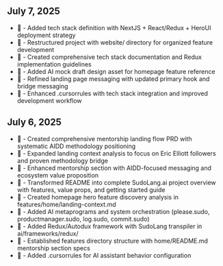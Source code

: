 ## July 7, 2025

- 📝 - Added tech stack definition with NextJS + React/Redux + HeroUI deployment strategy
- 🔄 - Restructured project with website/ directory for organized feature development
- 📝 - Created comprehensive tech stack documentation and Redux implementation guidelines
- 🎨 - Added AI mock draft design asset for homepage feature reference
- 📝 - Refined landing page messaging with updated primary hook and bridge messaging
- 🔧 - Enhanced .cursorrules with tech stack integration and improved development workflow

## July 6, 2025

- 📝 - Created comprehensive mentorship landing flow PRD with systematic AIDD methodology positioning  
- 🎯 - Expanded landing context analysis to focus on Eric Elliott followers and proven methodology bridge
- 📱 - Enhanced mentorship section with AIDD-focused messaging and ecosystem value proposition
- 🚀 - Transformed README into complete SudoLang.ai project overview with features, value props, and getting started guide
- 🚀 - Created homepage hero feature discovery analysis in features/home/landing-context.md
- 📝 - Added AI metaprograms and system orchestration (please.sudo, productmanager.sudo, log.sudo, commit.sudo)
- 🚀 - Added Redux/Autodux framework with SudoLang transpiler in ai/frameworks/redux/
- 📝 - Established features directory structure with home/README.md mentorship section specs
- 🔧 - Added .cursorrules for AI assistant behavior configuration 